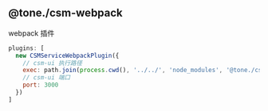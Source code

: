 ## @tone./csm-webpack

webpack 插件

```js
plugins: [
  new CSMServiceWebpackPlugin({
    // csm-ui 执行路径
    exec: path.join(process.cwd(), '../../', 'node_modules', '@tone./csm-ui'),
    // csm-ui 端口
    port: 3000
  })
]
```
